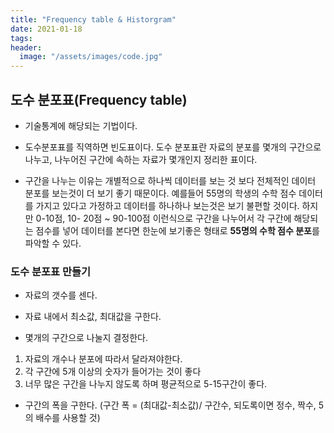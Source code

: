 ```yaml
---
title: "Frequency table & Historgram"
date: 2021-01-18
tags:
header:
  image: "/assets/images/code.jpg"
---
```


## 도수 분포표(Frequency table)

 * 기술통계에 해당되는 기법이다.

 * 도수분포표를 직역하면 빈도표이다. 도수 분포표란 자료의 분포를 몇개의 구간으로 나누고, 나누어진 구간에 속하는 자료가 몇개인지 정리한 표이다.

 * 구간을 나누는 이유는 개별적으로 하나씩 데이터를 보는 것 보다 전체적인 데이터 분포를 보는것이 더 보기 좋기 때문이다. 예를들어 55명의 학생의 수학 점수 데이터를 가지고 있다고 가정하고 데이터를 하나하나 보는것은 보기 불편할 것이다. 하지만 0-10점, 10- 20점 ~ 90-100점 이런식으로 구간을 나누어서 각 구간에 해당되는 점수를 넣어 데이터를 본다면 한눈에 보기좋은 형태로 **55명의 수학 점수 분포**를 파악할 수 있다.



### 도수 분포표 만들기

 * 자료의 갯수를 센다.

 * 자료 내에서 최소값, 최대값을 구한다.

 * 몇개의 구간으로 나눌지 결정한다.

 1. 자료의 개수나 분포에 따라서 달라져야한다.
 2. 각 구간에 5개 이상의 숫자가 들어가는 것이 좋다
 3. 너무 많은 구간을 나누지 않도록 하며 평균적으로 5-15구간이 좋다.

 * 구간의 폭을 구한다. (구간 폭 = (최대값-최소값)/ 구간수, 되도록이면 정수, 짝수, 5의 배수를 사용할 것)